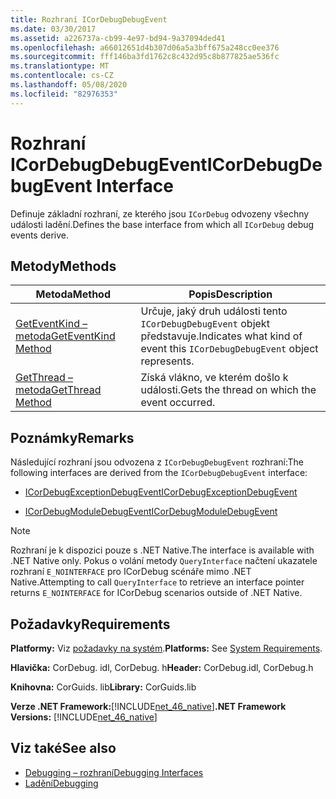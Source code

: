 ```yaml
---
title: Rozhraní ICorDebugDebugEvent
ms.date: 03/30/2017
ms.assetid: a226737a-cb99-4e97-bd94-9a37094ded41
ms.openlocfilehash: a66012651d4b307d06a5a3bff675a248cc0ee376
ms.sourcegitcommit: fff146ba3fd1762c8c432d95c8b877825ae536fc
ms.translationtype: MT
ms.contentlocale: cs-CZ
ms.lasthandoff: 05/08/2020
ms.locfileid: "82976353"
---
```

# <a name="icordebugdebugevent-interface"></a><span data-ttu-id="6bd48-102">Rozhraní ICorDebugDebugEvent</span><span class="sxs-lookup"><span data-stu-id="6bd48-102">ICorDebugDebugEvent Interface</span></span>
<span data-ttu-id="6bd48-103">Definuje základní rozhraní, ze kterého jsou `ICorDebug` odvozeny všechny události ladění.</span><span class="sxs-lookup"><span data-stu-id="6bd48-103">Defines the base interface from which all `ICorDebug` debug events derive.</span></span>  
  
## <a name="methods"></a><span data-ttu-id="6bd48-104">Metody</span><span class="sxs-lookup"><span data-stu-id="6bd48-104">Methods</span></span>  
  
|<span data-ttu-id="6bd48-105">Metoda</span><span class="sxs-lookup"><span data-stu-id="6bd48-105">Method</span></span>|<span data-ttu-id="6bd48-106">Popis</span><span class="sxs-lookup"><span data-stu-id="6bd48-106">Description</span></span>|  
|------------|-----------------|  
|[<span data-ttu-id="6bd48-107">GetEventKind – metoda</span><span class="sxs-lookup"><span data-stu-id="6bd48-107">GetEventKind Method</span></span>](icordebugdebugevent-geteventkind-method.md)|<span data-ttu-id="6bd48-108">Určuje, jaký druh události tento `ICorDebugDebugEvent` objekt představuje.</span><span class="sxs-lookup"><span data-stu-id="6bd48-108">Indicates what kind of event this `ICorDebugDebugEvent` object represents.</span></span>|  
|[<span data-ttu-id="6bd48-109">GetThread – metoda</span><span class="sxs-lookup"><span data-stu-id="6bd48-109">GetThread Method</span></span>](icordebugdebugevent-getthread-method.md)|<span data-ttu-id="6bd48-110">Získá vlákno, ve kterém došlo k události.</span><span class="sxs-lookup"><span data-stu-id="6bd48-110">Gets the thread on which the event occurred.</span></span>|  
  
## <a name="remarks"></a><span data-ttu-id="6bd48-111">Poznámky</span><span class="sxs-lookup"><span data-stu-id="6bd48-111">Remarks</span></span>  
 <span data-ttu-id="6bd48-112">Následující rozhraní jsou odvozena z `ICorDebugDebugEvent` rozhraní:</span><span class="sxs-lookup"><span data-stu-id="6bd48-112">The following interfaces are derived from the `ICorDebugDebugEvent` interface:</span></span>  
  
- [<span data-ttu-id="6bd48-113">ICorDebugExceptionDebugEvent</span><span class="sxs-lookup"><span data-stu-id="6bd48-113">ICorDebugExceptionDebugEvent</span></span>](icordebugexceptiondebugevent-interface.md)  
  
- [<span data-ttu-id="6bd48-114">ICorDebugModuleDebugEvent</span><span class="sxs-lookup"><span data-stu-id="6bd48-114">ICorDebugModuleDebugEvent</span></span>](icordebugmoduledebugevent-interface.md)  
  
> [!NOTE]
> <span data-ttu-id="6bd48-115">Rozhraní je k dispozici pouze s .NET Native.</span><span class="sxs-lookup"><span data-stu-id="6bd48-115">The interface is available with .NET Native only.</span></span> <span data-ttu-id="6bd48-116">Pokus o volání metody `QueryInterface` načtení ukazatele rozhraní `E_NOINTERFACE` pro ICorDebug scénáře mimo .NET Native.</span><span class="sxs-lookup"><span data-stu-id="6bd48-116">Attempting to call `QueryInterface` to retrieve an interface pointer returns `E_NOINTERFACE` for ICorDebug scenarios outside of .NET Native.</span></span>  
  
## <a name="requirements"></a><span data-ttu-id="6bd48-117">Požadavky</span><span class="sxs-lookup"><span data-stu-id="6bd48-117">Requirements</span></span>  
 <span data-ttu-id="6bd48-118">**Platformy:** Viz [požadavky na systém](../../get-started/system-requirements.md).</span><span class="sxs-lookup"><span data-stu-id="6bd48-118">**Platforms:** See [System Requirements](../../get-started/system-requirements.md).</span></span>  
  
 <span data-ttu-id="6bd48-119">**Hlavička:** CorDebug. idl, CorDebug. h</span><span class="sxs-lookup"><span data-stu-id="6bd48-119">**Header:** CorDebug.idl, CorDebug.h</span></span>  
  
 <span data-ttu-id="6bd48-120">**Knihovna:** CorGuids. lib</span><span class="sxs-lookup"><span data-stu-id="6bd48-120">**Library:** CorGuids.lib</span></span>  
  
 <span data-ttu-id="6bd48-121">**Verze .NET Framework:**[!INCLUDE[net_46_native](../../../../includes/net-46-native-md.md)]</span><span class="sxs-lookup"><span data-stu-id="6bd48-121">**.NET Framework Versions:** [!INCLUDE[net_46_native](../../../../includes/net-46-native-md.md)]</span></span>  
  
## <a name="see-also"></a><span data-ttu-id="6bd48-122">Viz také</span><span class="sxs-lookup"><span data-stu-id="6bd48-122">See also</span></span>

- [<span data-ttu-id="6bd48-123">Debugging – rozhraní</span><span class="sxs-lookup"><span data-stu-id="6bd48-123">Debugging Interfaces</span></span>](debugging-interfaces.md)
- [<span data-ttu-id="6bd48-124">Ladění</span><span class="sxs-lookup"><span data-stu-id="6bd48-124">Debugging</span></span>](index.md)
